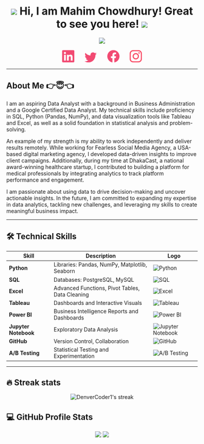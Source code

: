 <h1 align="center">
	<img src="https://media.giphy.com/media/KqTUO9OHgAW3jhp9JZ/giphy.gif" width="50">
	Hi, I am Mahim Chowdhury! Great to see you here!
	<img src="https://media.giphy.com/media/3ohhwMDyS6rv3sB8yI/giphy.gif" width="50">
</h1>

<!-- Typing Intro Section -->
<p align="center">
	<img src="https://readme-typing-svg.herokuapp.com?font=Ubuntu&size=25&duration=6000&color=F24A72&background=77BAFF00&center=true&vCenter=true&lines=I+am+a+data+analyst...">
</p>

<!-- Social icons section -->
<p align="center">
	<a href="https://www.linkedin.com/in/itstanmaymitra/"><img width="32px" target="_blank" alt="Linkedin" title="Linkedin" src="./images/linkedin.png"/></a>
	&#8287;&#8287;&#8287;&#8287;&#8287;
	<a href="https://twitter.com/itstanmaymitra"><img width="32px" target="_blank" alt="Twitter" title="Twitter" src="./images/twitter.png"/></a>
	&#8287;&#8287;&#8287;&#8287;&#8287;
	<a href="https://www.facebook.com/itstanmaymitra/" alt="Facebook" title="Facebook"><img width="32px" target="_blank" src="./images/facebook.png"/></a>
	&#8287;&#8287;&#8287;&#8287;&#8287;
	<a href="https://www.instagram.com/itstanmaymitra/"><img width="32px" target="_blank" alt="Instagram" title="Instagram" src="./images/instagram.png"></a>
</p>

<hr />

<!-- About Me Section -->
## About Me 👉😇👈
I am an aspiring Data Analyst with a background in Business Administration and a Google Certified Data Analyst. My technical skills include proficiency in SQL, Python (Pandas, NumPy), and data visualization tools like Tableau and Excel, as well as a solid foundation in statistical analysis and problem-solving.

An example of my strength is my ability to work independently and deliver results remotely. While working for Fearless Social Media Agency, a USA-based digital marketing agency, I developed data-driven insights to improve client campaigns. Additionally, during my time at DhakaCast, a national award-winning healthcare startup, I contributed to building a platform for medical professionals by integrating analytics to track platform performance and engagement.

I am passionate about using data to drive decision-making and uncover actionable insights. In the future, I am committed to expanding my expertise in data analytics, tackling new challenges, and leveraging my skills to create meaningful business impact.

<hr/>

<!-- Skills Section -->
## 🛠️ Technical Skills

| Skill               | Description                                         | Logo                                                                                   |
|---------------------|-----------------------------------------------------|----------------------------------------------------------------------------------------|
| **Python**          | Libraries: Pandas, NumPy, Matplotlib, Seaborn       | <img src="https://upload.wikimedia.org/wikipedia/commons/c/c3/Python-logo-notext.svg" alt="Python" width="50"/> |
| **SQL**             | Databases: PostgreSQL, MySQL                        | <img src="https://upload.wikimedia.org/wikipedia/commons/8/87/Sql_data_base_with_logo.png" alt="SQL" width="50"/> |
| **Excel**           | Advanced Functions, Pivot Tables, Data Cleaning     | <img src="https://upload.wikimedia.org/wikipedia/commons/7/7f/Microsoft_Excel_2013_logo.svg" alt="Excel" width="50"/> |
| **Tableau**         | Dashboards and Interactive Visuals                  | <img src="https://www.tableau.com/sites/default/files/pages/tableaulogo_highres.png" alt="Tableau" width="50"/> |
| **Power BI**        | Business Intelligence Reports and Dashboards        | <img src="https://upload.wikimedia.org/wikipedia/commons/c/cf/New_Power_BI_Logo.svg" alt="Power BI" width="50"/> |
| **Jupyter Notebook**| Exploratory Data Analysis                           | <img src="https://upload.wikimedia.org/wikipedia/commons/3/38/Jupyter_logo.svg" alt="Jupyter Notebook" width="50"/> |
| **GitHub**          | Version Control, Collaboration                      | <img src="https://github.githubassets.com/images/modules/logos_page/GitHub-Mark.png" alt="GitHub" width="50"/> |
| **A/B Testing**     | Statistical Testing and Experimentation             | <img src="https://cdn-icons-png.flaticon.com/512/2333/2333293.png" alt="A/B Testing" width="50"/> |

---

## 🔥 Streak stats
<p align="center">
	<img title="🔥 Get streak stats for your profile at git.io/streak-stats" alt="DenverCoder1's streak" src="https://github-readme-streak-stats.herokuapp.com/?user=mahimchowdhury&theme=monokai-metallian&hide_border=true"/>
</p>

## 💻 GitHub Profile Stats
<p align="center">
	<img src="https://github-readme-stats.vercel.app/api?username=mahimchowdhury&show_icons=true&theme=monokai&bg_color=1F222E&title_color=F24A72&icon_color=F8D866&hide_border=true" width="48%">
	<img src="https://github-readme-stats.vercel.app/api/top-langs/?username=mahimchowdhury&layout=compact&theme=monokai&bg_color=1F222E&title_color=F24A72&icon_color=F8D866&hide_border=true" width="48%">
</p>
